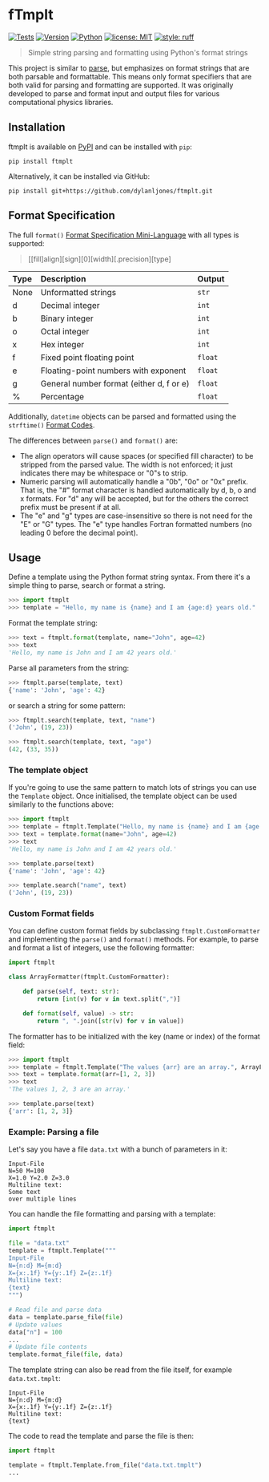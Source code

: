 # fTmplt

[![Tests][tests-badge]][tests-link]
[![Version][pypi-badge]][pypi-link]
[![Python][python-badge+]][pypi-link]
[![license: MIT][license-badge]][license-link]
[![style: ruff][ruff-badge]][ruff-link]

> Simple string parsing and formatting using Python's format strings

This project is similar to [parse], but emphasizes on format strings that are both
parsable and formattable. This means only format specifiers that are both valid
for parsing and formatting are supported. It was originally developed to parse and format
input and output files for various computational physics libraries.


## Installation

ftmplt is available on [PyPI][pypi-link] and can be installed with ``pip``:
```shell
pip install ftmplt
```
Alternatively, it can be installed via GitHub:
```shell
pip install git+https://github.com/dylanljones/ftmplt.git
```

## Format Specification

The full ``format()`` [Format Specification Mini-Language][format-spec] with all types
is supported:

> [[fill]align][sign][0][width][.precision][type]

| Type | Description                               | Output    |
|:-----|:------------------------------------------|:----------|
| None | Unformatted strings                       | ``str``   |
| d    | Decimal integer                           | ``int``   |
| b    | Binary integer                            | ``int``   |
| o    | Octal integer                             | ``int``   |
| x    | Hex integer                               | ``int``   |
| f    | Fixed point floating point                | ``float`` |
| e    | Floating-point numbers with exponent      | ``float`` |
| g    | General number format (either d, f or e)  | ``float`` |
| %    | Percentage                                | ``float`` |

Additionally, ``datetime`` objects can be parsed and formatted using the ``strftime()``
[Format Codes][datetime-spec].

The differences between ``parse()`` and ``format()`` are:

- The align operators will cause spaces (or specified fill character) to be stripped
  from the parsed value. The width is not enforced; it just indicates there may be
  whitespace or "0"s to strip.
- Numeric parsing will automatically handle a "0b", "0o" or "0x" prefix.
  That is, the "#" format character is handled automatically by d, b, o and x formats.
  For "d" any will be accepted, but for the others the correct prefix must be present if at all.
- The "e" and "g" types are case-insensitive so there is not need for the "E" or "G" types.
  The "e" type handles Fortran formatted numbers (no leading 0 before the decimal point).


## Usage

Define a template using the Python format string syntax.
From there it's a simple thing to parse, search or format a string.
```python
>>> import ftmplt
>>> template = "Hello, my name is {name} and I am {age:d} years old."
```

Format the template string:
```python
>>> text = ftmplt.format(template, name="John", age=42)
>>> text
'Hello, my name is John and I am 42 years old.'
```

Parse all parameters from the string:
```python
>>> ftmplt.parse(template, text)
{'name': 'John', 'age': 42}
```
or search a string for some pattern:
```python
>>> ftmplt.search(template, text, "name")
('John', (19, 23))

>>> ftmplt.search(template, text, "age")
(42, (33, 35))
```

### The template object

If you're going to use the same pattern to match lots of strings you can use the
``Template`` object. Once initialised, the template object can be used similarly
to the functions above:

```python
>>> import ftmplt
>>> template = ftmplt.Template("Hello, my name is {name} and I am {age:d} years old.")
>>> text = template.format(name="John", age=42)
>>> text
'Hello, my name is John and I am 42 years old.'

>>> template.parse(text)
{'name': 'John', 'age': 42}

>>> template.search("name", text)
('John', (19, 23))
```

### Custom Format fields

You can define custom format fields by subclassing ``ftmplt.CustomFormatter`` and implementing
the ``parse()`` and ``format()`` methods. For example, to parse and format a list of
integers, use the following formatter:

````python
import ftmplt

class ArrayFormatter(ftmplt.CustomFormatter):

    def parse(self, text: str):
        return [int(v) for v in text.split(",")]

    def format(self, value) -> str:
        return ", ".join([str(v) for v in value])
````
The formatter has to be initialized with the key (name or index) of the format field:

````python
>>> import ftmplt
>>> template = ftmplt.Template("The values {arr} are an array.", ArrayFormatter("arr"))
>>> text = template.format(arr=[1, 2, 3])
>>> text
'The values 1, 2, 3 are an array.'

>>> template.parse(text)
{'arr': [1, 2, 3]}
````

### Example: Parsing a file

Let's say you have a file ``data.txt`` with a bunch of parameters in it:
```text
Input-File
N=50 M=100
X=1.0 Y=2.0 Z=3.0
Multiline text:
Some text
over multiple lines
```

You can handle the file formatting and parsing with a template:
```python
import ftmplt

file = "data.txt"
template = ftmplt.Template("""
Input-File
N={n:d} M={m:d}
X={x:.1f} Y={y:.1f} Z={z:.1f}
Multiline text:
{text}
""")

# Read file and parse data
data = template.parse_file(file)
# Update values
data["n"] = 100
...
# Update file contents
template.format_file(file, data)
```

The template string can also be read from the file itself, for example ``data.txt.tmplt``:
```text
Input-File
N={n:d} M={m:d}
X={x:.1f} Y={y:.1f} Z={z:.1f}
Multiline text:
{text}
```
The code to read the template and parse the file is then:
```python
import ftmplt

template = ftmplt.Template.from_file("data.txt.tmplt")
...
```

[parse]: https://github.com/r1chardj0n3s/parse
[format-spec]: https://docs.python.org/3/library/string.html#format-specification-mini-language
[datetime-spec]: https://docs.python.org/3/library/datetime.html#strftime-and-strptime-format-codes

[tests-badge]: https://img.shields.io/github/actions/workflow/status/dylanljones/ftmplt/tests.yml?branch=master&label=tests&logo=github&style=flat
[tests-link]: https://github.com/dylanljones/ftmplt/actions/workflows/tests.yml
[python-badge+]: https://img.shields.io/badge/python-3.7+-blue.svg
[pypi-badge]: https://img.shields.io/pypi/v/ftmplt?style=flat
[pypi-link]: https://pypi.org/project/ftmplt/
[license-badge]: https://img.shields.io/github/license/dylanljones/ftmplt?style=flat&color=lightgrey
[license-link]: https://github.com/dylanljones/ftmplt/blob/master/LICENSE
[ruff-badge]: https://img.shields.io/endpoint?url=https://raw.githubusercontent.com/astral-sh/ruff/main/assets/badge/v2.json
[ruff-link]: https://github.com/astral-sh/ruff
